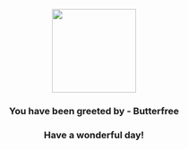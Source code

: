 <p align="center">
    <img src="https://raw.githubusercontent.com/PokeAPI/sprites/master/sprites/pokemon/12.png" width="150" height="150">
</p>
<h3 align="center">You have been greeted by - <b>Butterfree</b></h3>
<h3 align="center">Have a wonderful day!</h3>
